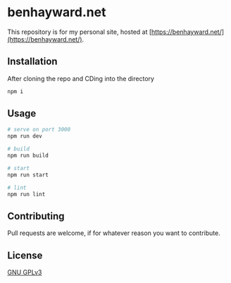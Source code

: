 # benhayward.net

This repository is for my personal site, hosted at [https://benhayward.net/](https://benhayward.net/).

## Installation

After cloning the repo and CDing into the directory

```sh
npm i
```

## Usage

```sh
# serve on port 3000 
npm run dev

# build
npm run build

# start
npm run start

# lint
npm run lint
```
## Contributing

Pull requests are welcome, if for whatever reason you want to contribute.

## License

[GNU GPLv3](https://www.gnu.org/licenses/gpl-3.0.en.html)